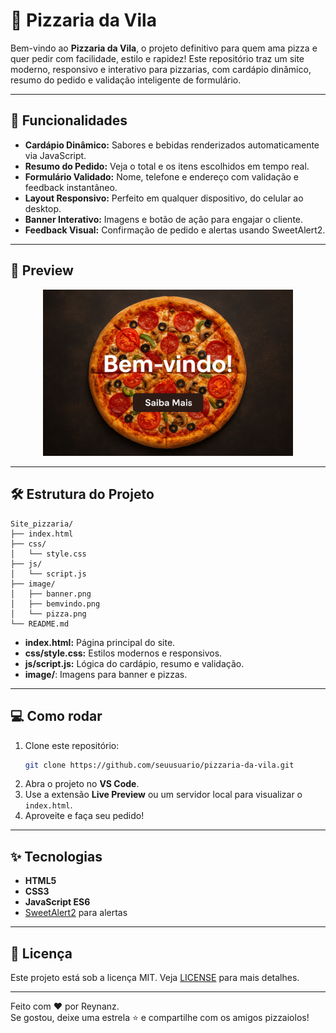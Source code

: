 # 🍕 Pizzaria da Vila

Bem-vindo ao **Pizzaria da Vila**, o projeto definitivo para quem ama pizza e quer pedir com facilidade, estilo e rapidez! Este repositório traz um site moderno, responsivo e interativo para pizzarias, com cardápio dinâmico, resumo do pedido e validação inteligente de formulário.

---

## 🚀 Funcionalidades

- **Cardápio Dinâmico:** Sabores e bebidas renderizados automaticamente via JavaScript.
- **Resumo do Pedido:** Veja o total e os itens escolhidos em tempo real.
- **Formulário Validado:** Nome, telefone e endereço com validação e feedback instantâneo.
- **Layout Responsivo:** Perfeito em qualquer dispositivo, do celular ao desktop.
- **Banner Interativo:** Imagens e botão de ação para engajar o cliente.
- **Feedback Visual:** Confirmação de pedido e alertas usando SweetAlert2.

---

## 📸 Preview

<div align="center">
  <img src="image/bemvindo.png" alt="Bem-vindo" width="400"/>
</div>

---

## 🛠️ Estrutura do Projeto

```
Site_pizzaria/
├── index.html
├── css/
│   └── style.css
├── js/
│   └── script.js
├── image/
│   ├── banner.png
│   ├── bemvindo.png
│   └── pizza.png
└── README.md
```

- **index.html:** Página principal do site.
- **css/style.css:** Estilos modernos e responsivos.
- **js/script.js:** Lógica do cardápio, resumo e validação.
- **image/**: Imagens para banner e pizzas.

---

## 💻 Como rodar

1. Clone este repositório:
   ```sh
   git clone https://github.com/seuusuario/pizzaria-da-vila.git
   ```
2. Abra o projeto no **VS Code**.
3. Use a extensão **Live Preview** ou um servidor local para visualizar o `index.html`.
4. Aproveite e faça seu pedido!

---

## ✨ Tecnologias

- **HTML5**
- **CSS3**
- **JavaScript ES6**
- [SweetAlert2](https://sweetalert2.github.io/) para alertas

---

## 📄 Licença

Este projeto está sob a licença MIT. Veja [LICENSE](LICENSE) para mais detalhes.

---

Feito com ❤️ por Reynanz.  
Se gostou, deixe uma estrela ⭐ e compartilhe com os amigos pizzaiolos!
